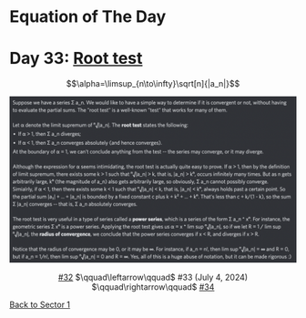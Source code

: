 # Equation of The Day

# Day 33: [Root test](https://en.wikipedia.org/wiki/Root_test)

$$\alpha=\limsup_{n\to\infty}\sqrt[n]{|a_n|}$$

<picture><img alt="Day 33" src="0033.png"></picture>

<center><a href="0032.html">#32</a> $\qquad\leftarrow\qquad$ #33 (July 4, 2024) $\qquad\rightarrow\qquad$ <a href="0034.html">#34</a></center>

[Back to Sector 1](../0-63.md)

<script src="https://utteranc.es/client.js" repo="12AbBa/eotd" issue-term="pathname" theme="github-light" crossorigin="anonymous" async> </script>
